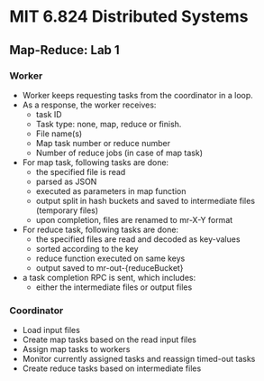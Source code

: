 # MIT 6.824 Distributed Systems

## Map-Reduce: Lab 1

### Worker
- Worker keeps requesting tasks from the coordinator in a loop.
- As a response, the worker receives:
    - task ID
    - Task type: none, map, reduce or finish.
    - File name(s)
    - Map task number or reduce number
    - Number of reduce jobs (in case of map task)
- For map task, following tasks are done:
    - the specified file is read
    - parsed as JSON
    - executed as parameters in map function
    - output split in hash buckets and saved to intermediate files (temporary files)
    - upon completion, files are renamed to mr-X-Y format
- For reduce task, following tasks are done:
    - the specified files are read and decoded as key-values
    - sorted according to the key
    - reduce function executed on same keys
    - output saved to mr-out-{reduceBucket}
- a task completion RPC is sent, which includes:
    - either the intermediate files or output files

### Coordinator
- Load input files
- Create map tasks based on the read input files
- Assign map tasks to workers
- Monitor currently assigned tasks and reassign timed-out tasks
- Create reduce tasks based on intermediate files
